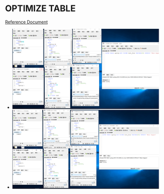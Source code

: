 # OPTIMIZE TABLE

[Reference Document](https://dev.mysql.com/doc/refman/5.7/en/optimize-table.html)
- ![image](after_alter_table/mysql_after_alter.png)
- ![image](after_alter_table/mysql_before_alter.png)

